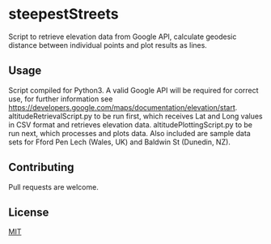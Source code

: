 # steepestStreets
Script to retrieve elevation data from Google API, calculate geodesic distance between individual points and plot results as lines.

## Usage

Script compiled for Python3. A valid Google API will be required for correct use, for further information see https://developers.google.com/maps/documentation/elevation/start. altitudeRetrievalScript.py to be run first, which receives Lat and Long values in CSV format and retrieves elevation data. altitudePlottingScript.py to be run next, which processes and plots data. Also included are sample data sets for Fford Pen Lech (Wales, UK) and Baldwin St (Dunedin, NZ).

## Contributing
Pull requests are welcome.

## License
[MIT](https://choosealicense.com/licenses/mit/)
